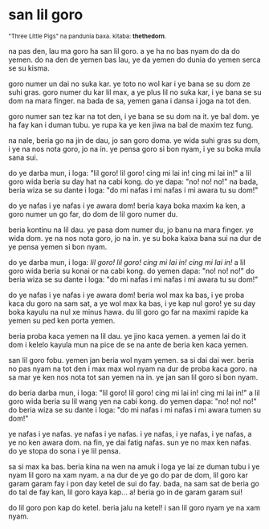 # san lil goro

<small>"Three Little Pigs" na pandunia baxa. kitaba: **thethedorn**.</small>

na pas den, lau ma goro ha san lil goro. a ye ha no bas nyam do da do yemen. do na den de yemen bas lau, ye da yemen do dunia do yemen serca se su kisma.

goro numer un dai no suka kar. ye toto no wol kar i ye bana se su dom ze suhi gras. goro numer du kar lil max, a ye plus lil no suka kar, i ye bana se su dom na mara finger. na bada de sa, yemen gana i dansa i joga na tot den.

goro numer san tez kar na tot den, i ye bana se su dom na it. ye bal dom. ye ha fay kan i duman tubu. ye rupa ka ye ken jiwa na bal de maxim tez fung.

na nale, beria go na jin de dau, jo san goro doma. ye wida suhi gras su dom, i ye na nos nota goro, jo na in. ye pensa goro si bon nyam, i ye su boka mula sana sui.

do ye darba mun, i loga: "lil goro! lil goro! cing mi lai in! cing mi lai in!" a lil goro wida beria su day hat na cabi kong. do ye dapa: "no! no! no!" na bada, beria wiza se su dante i loga: "do mi nafas i mi nafas i mi awara tu su dom!"

do ye nafas i ye nafas i ye awara dom! beria kaya boka maxim ka ken, a goro numer un go far, do dom de lil goro numer du.

beria kontinu na lil dau. ye pasa dom numer du, jo banu na mara finger. ye wida dom. ye na nos nota goro, jo na in. ye su boka kaixa bana sui na dur de ye pensa yemen si bon nyam.

do ye darba mun, i loga: _lil goro! lil goro! cing mi lai in! cing mi lai in!_ a lil goro wida beria su konai or na cabi kong. do yemen dapa: "no! no! no!" do beria wiza se su dante i loga: "do mi nafas i mi nafas i mi awara tu su dom!"

do ye nafas i ye nafas i ye awara dom! beria wol max ka bas, i ye proba kaca du goro na sam sat, a ye wol max ka bas, i ye kap nul goro! ye su day boka kayulu na nul xe minus hawa. du lil goro go far na maximi rapide ka yemen su ped ken porta yemen.

beria proba kaca yemen na lil dau. ye jino kaca yemen. a yemen lai do it dom i kelelo kayula mun na pice de se na ante de beria ken kaca yemen.

san lil goro fobu. yemen jan beria wol nyam yemen. sa si dai dai wer. beria no pas nyam na tot den i max max wol nyam na dur de proba kaca goro. na sa mar ye ken nos nota tot san yemen na in. ye jan san lil goro si bon nyam.

do beria darba mun, i loga: "lil goro! lil goro! cing mi lai in! cing mi lai in!" a lil goro wida beria su lil wang yen na cabi kong. do yemen dapa: "no! no! no!" do beria wiza se su dante i loga: "do mi nafas i mi nafas i mi awara tumen su dom!"

ye nafas i ye nafas. ye nafas i ye nafas. i ye nafas, i ye nafas, i ye nafas, a ye no ken awara dom. na fin, ye dai fatig nafas. sun ye no max ken nafas. do ye stopa do sona i ye lil pensa.

sa si max ka bas. beria kina na wen na amuk i loga ye lai ze duman tubu i ye nyam lil goro na xam nyam. a na dur de ye go do par de dom, lil goro kar garam garam fay i pon day ketel de sui do fay. bada, na sam sat de beria go do tal de fay kan, lil goro kaya kap... a! beria go in de garam garam sui!

do lil goro pon kap do ketel. beria jalu na ketel! i san lil goro nyam ye na xam nyam.


